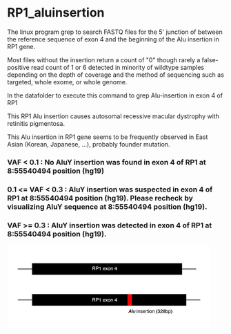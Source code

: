 # RP1_aluinsertion

The linux program grep to search FASTQ files for the 5' junction of between the reference sequence of exon 4 and the beginning of the Alu insertion in RP1 gene.

Most files without the insertion return a count of "0" though rarely a false-positive read count of 1 or 6 detected in minority of wildtype samples depending on the depth of coverage and the method of sequencing such as targeted, whole exome, or whole genome.

In the datafolder to execute this command to grep Alu-insertion in exon 4 of RP1

This RP1 Alu insertion causes autosomal recessive macular dystrophy with retinitis pigmentosa.

This Alu insertion in RP1 gene seems to be frequently observed in East Asian (Korean, Japanese, ...), probably founder mutation.

### VAF < 0.1 : No AluY insertion was found in exon 4 of RP1 at 8:55540494 position (hg19)

### 0.1 <= VAF < 0.3 : AluY insertion was suspected in exon 4 of RP1 at 8:55540494 position (hg19). Please recheck by visualizing AluY sequence at 8:55540494 position (hg19).

### VAF >= 0.3 : AluY insertion was detected in exon 4 of RP1 at 8:55540494 position (hg19).

![alt text](https://github.com/jin0008/RP1_aluinsertion/blob/master/RP1.jpg?raw=true) 
